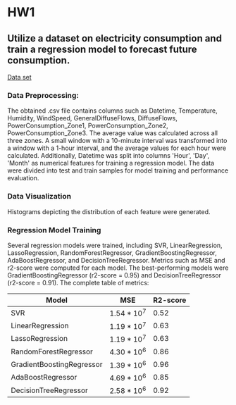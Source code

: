 # **HW1**
## **Utilize a dataset on electricity consumption and train a regression model to forecast future consumption.**

[Data set](https://www.kaggle.com/datasets/fedesoriano/electric-power-consumption/data)

### Data Preprocessing:
 The obtained .csv file contains columns such as Datetime, Temperature, Humidity, WindSpeed, GeneralDiffuseFlows, DiffuseFlows, PowerConsumption_Zone1, PowerConsumption_Zone2, PowerConsumption_Zone3. The average value was calculated across all three zones. A small window with a 10-minute interval was transformed into a window with a 1-hour interval, and the average values for each hour were calculated. Additionally, Datetime was split into columns 'Hour', 'Day', 'Month' as numerical features for training a regression model. The data were divided into test and train samples for model training and performance evaluation.

### Data Visualization 
Histograms depicting the distribution of each feature were generated.

### Regression Model Training
 Several regression models were trained, including SVR, LinearRegression, LassoRegression, RandomForestRegressor, GradientBoostingRegressor, AdaBoostRegressor, and DecisionTreeRegressor. Metrics such as MSE and r2-score were computed for each model. The best-performing models were GradientBoostingRegressor (r2-score = 0.95) and DecisionTreeRegressor (r2-score = 0.91). The complete table of metrics:

| Model | MSE | R2-score |
|-------------|-------------|-------------|
| SVR    | $1.54*10^{7}$    | 0.52    |
| LinearRegression    | $1.19*10^{7}$    | 0.63    |
| LassoRegression    | $1.19*10^{7}$    | 0.63    |
| RandomForestRegressor | $4.30*10^{6}$ | 0.86 |
| GradientBoostingRegressor | $1.39*10^{6}$ | 0.96 |
| AdaBoostRegressor | $4.69*10^{6}$ | 0.85 |
| DecisionTreeRegressor | $2.58*10^{6}$ | 0.92 |